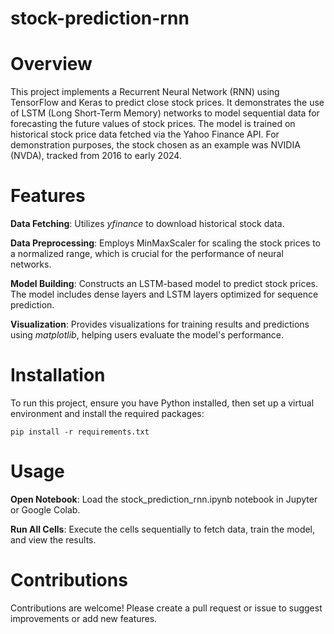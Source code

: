 # stock-prediction-rnn
# Overview
This project implements a Recurrent Neural Network (RNN) using TensorFlow and Keras to predict close stock prices. It demonstrates the use of LSTM (Long Short-Term Memory) networks to model sequential data for forecasting the future values of stock prices. The model is trained on historical stock price data fetched via the Yahoo Finance API. For demonstration purposes, the stock chosen as an example was NVIDIA (NVDA), tracked from 2016 to early 2024.

# Features
**Data Fetching**: Utilizes *yfinance* to download historical stock data.

**Data Preprocessing**: Employs MinMaxScaler for scaling the stock prices to a normalized range, which is crucial for the performance of neural networks.

**Model Building**: Constructs an LSTM-based model to predict stock prices. The model includes dense layers and LSTM layers optimized for sequence prediction.

**Visualization**: Provides visualizations for training results and predictions using *matplotlib*, helping users evaluate the model's performance.

# Installation
To run this project, ensure you have Python installed, then set up a virtual environment and install the required packages:

`pip install -r requirements.txt`

# Usage
**Open Notebook**: Load the stock_prediction_rnn.ipynb notebook in Jupyter or Google Colab.

**Run All Cells**: Execute the cells sequentially to fetch data, train the model, and view the results.

# Contributions
Contributions are welcome! Please create a pull request or issue to suggest improvements or add new features.
